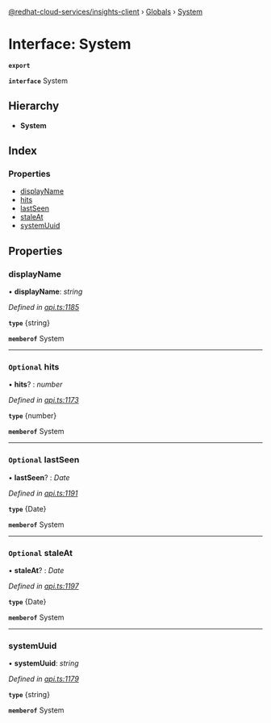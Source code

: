 [@redhat-cloud-services/insights-client](../README.md) › [Globals](../globals.md) › [System](system.md)

# Interface: System

**`export`** 

**`interface`** System

## Hierarchy

* **System**

## Index

### Properties

* [displayName](system.md#displayname)
* [hits](system.md#optional-hits)
* [lastSeen](system.md#optional-lastseen)
* [staleAt](system.md#optional-staleat)
* [systemUuid](system.md#systemuuid)

## Properties

###  displayName

• **displayName**: *string*

*Defined in [api.ts:1185](https://github.com/RedHatInsights/javascript-clients/blob/master/packages/insights/api.ts#L1185)*

**`type`** {string}

**`memberof`** System

___

### `Optional` hits

• **hits**? : *number*

*Defined in [api.ts:1173](https://github.com/RedHatInsights/javascript-clients/blob/master/packages/insights/api.ts#L1173)*

**`type`** {number}

**`memberof`** System

___

### `Optional` lastSeen

• **lastSeen**? : *Date*

*Defined in [api.ts:1191](https://github.com/RedHatInsights/javascript-clients/blob/master/packages/insights/api.ts#L1191)*

**`type`** {Date}

**`memberof`** System

___

### `Optional` staleAt

• **staleAt**? : *Date*

*Defined in [api.ts:1197](https://github.com/RedHatInsights/javascript-clients/blob/master/packages/insights/api.ts#L1197)*

**`type`** {Date}

**`memberof`** System

___

###  systemUuid

• **systemUuid**: *string*

*Defined in [api.ts:1179](https://github.com/RedHatInsights/javascript-clients/blob/master/packages/insights/api.ts#L1179)*

**`type`** {string}

**`memberof`** System
